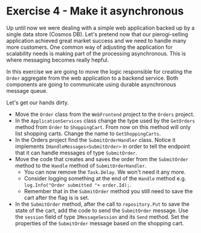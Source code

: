 # Exercise 4 - Make it asynchronous

Up until now we were dealing with a simple web application backed up by a single data store (Cosmos DB). Let's pretend now that our pierogi-selling application achieved great market success and we need to handle many more customers. One common way of adjusting the application for scalability needs is making part of the processing asynchronous. This is where messaging becomes really hepful.

In this exercise we are going to move the logic responsible for creating the `Order` aggregate from the web application to a backend service. Both components are going to communicate using durable asynchronous message queue.

Let's get our hands dirty.

- Move the `Order` class from the `WebFrontend` project to the `Orders` project.
- In the `ApplicationServices` class change the type used by the `GetOrders` method from `Order` to `ShoppingCart`. From now on this method will only list shopping carts. Change the name to `GetShoppingCarts`.
- In the Orders project find the `SubmitOrderHandler` class. Notice it implements `IHandleMessages<SubmitOrder>` in order to tell the endpoint that it can handle messages of type `SubmitOrder`.
- Move the code that creates and saves the order from the `SubmitOrder` method to the `Handle` method of `SubmitOrderHandler`.
  - You can now remove the `Task.Delay`. We won't need it any more.
  - Consider logging something at the end of the `Handle` method e.g. `log.Info("Order submitted "+ order.Id);`.
  - Remember that in the `SubmitOrder` method you still need to save the cart after the flag is is set.
- In the `SubmitOrder` method, after the call to `repository.Put` to save the state of the cart, add the code to send the `SubmitOrder` message. Use the `session` field of type `IMessageSession` and its `Send` method. Set the properties of the `SubmitOrder` message based on the shopping cart.
